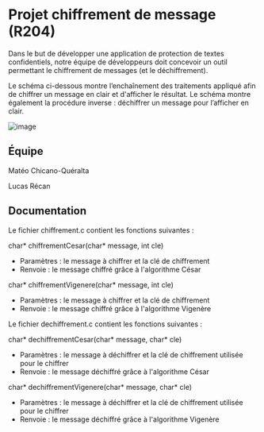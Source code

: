 # Projet chiffrement de message (R204)

Dans le but de développer une application de protection de textes confidentiels, notre équipe de développeurs doit concevoir un
outil permettant le chiffrement de messages (et le déchiffrement).

Le schéma ci-dessous montre l’enchaînement des traitements appliqué afin
de chiffrer un message en clair et d'afficher le résultat. Le schéma montre
également la procédure inverse : déchiffrer un message pour l’afficher en clair.

![image](https://github.com/user-attachments/assets/7acd53e3-afb2-4468-93e0-c3f54bc3ca0c)

## Équipe

Matéo Chicano-Quéralta

Lucas Récan

## Documentation

Le fichier chiffrement.c contient les fonctions suivantes :

char* chiffrementCesar(char* message, int cle)
  - Paramètres : le message à chiffrer et la clé de chiffrement
  - Renvoie : le message chiffré grâce à l'algorithme César

char* chiffrementVigenere(char* message, int cle)
  - Paramètres : le message à chiffrer et la clé de chiffrement
  - Renvoie : le message chiffré grâce à l'algorithme Vigenère

Le fichier dechiffrement.c contient les fonctions suivantes :

char* dechiffrementCesar(char* message, char* cle)
  - Paramètres : le message à déchiffrer et la clé de chiffrement utilisée pour le chiffrer
  - Renvoie : le message déchiffré grâce à l'algorithme César

char* dechiffrementVigenere(char* message, char* cle)
  - Paramètres : le message à déchiffrer et la clé de chiffrement utilisée pour le chiffrer
  - Renvoie : le message déchiffré grâce à l'algorithme Vigenère
